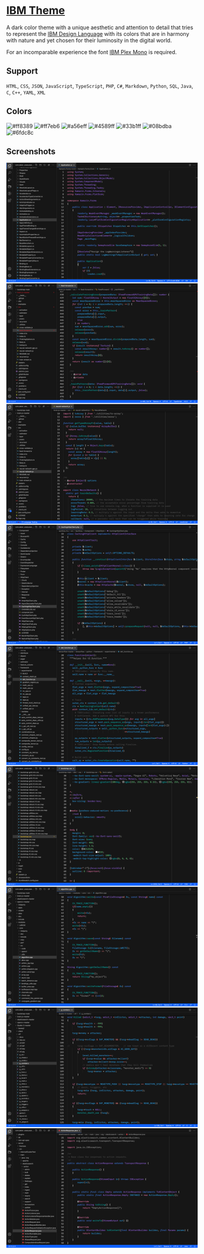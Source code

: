 # [IBM Theme](https://marketplace.visualstudio.com/items?itemName=marvinengelmann.ibm-theme)
A dark color theme with a unique aesthetic and attention to detail that tries to represent the [IBM Design Language](https://www.ibm.com/design/language/) with its colors that are in harmony with nature and yet chosen for their luminosity in the digital world.

For an incomparable experience the font [IBM Plex Mono](https://github.com/IBM/plex) is required.

## Support
`HTML`, `CSS`, `JSON`, `JavaScript`, `TypeScript`, `PHP`, `C#`, `Markdown`, `Python`, `SQL`, `Java`, `C`, `C++`, `YAML`, `XML`

## Colors
![#ff8389](https://via.placeholder.com/64/ff8389/000000?text=+)
![#ff7eb6](https://via.placeholder.com/64/ff7eb6/000000?text=+)
![#a56eff](https://via.placeholder.com/64/a56eff/000000?text=+)
![#4589ff](https://via.placeholder.com/64/4589ff/000000?text=+)
![#33b1ff](https://via.placeholder.com/64/33b1ff/000000?text=+)
![#08bdba](https://via.placeholder.com/64/08bdba/000000?text=+)
![#6fdc8c](https://via.placeholder.com/64/6fdc8c/000000?text=+)

## Screenshots
![ScreenShot](https://raw.githubusercontent.com/marvinengelmann/vsc-ibm-theme/master/screenshots/cs.png)  
![ScreenShot](https://raw.githubusercontent.com/marvinengelmann/vsc-ibm-theme/master/screenshots/ts.png)
![ScreenShot](https://raw.githubusercontent.com/marvinengelmann/vsc-ibm-theme/master/screenshots/js.png)
![ScreenShot](https://raw.githubusercontent.com/marvinengelmann/vsc-ibm-theme/master/screenshots/php.png)
![ScreenShot](https://raw.githubusercontent.com/marvinengelmann/vsc-ibm-theme/master/screenshots/py.png)
![ScreenShot](https://raw.githubusercontent.com/marvinengelmann/vsc-ibm-theme/master/screenshots/css.png)
![ScreenShot](https://raw.githubusercontent.com/marvinengelmann/vsc-ibm-theme/master/screenshots/cpp.png)
![ScreenShot](https://raw.githubusercontent.com/marvinengelmann/vsc-ibm-theme/master/screenshots/c.png)
![ScreenShot](https://raw.githubusercontent.com/marvinengelmann/vsc-ibm-theme/master/screenshots/java.png)